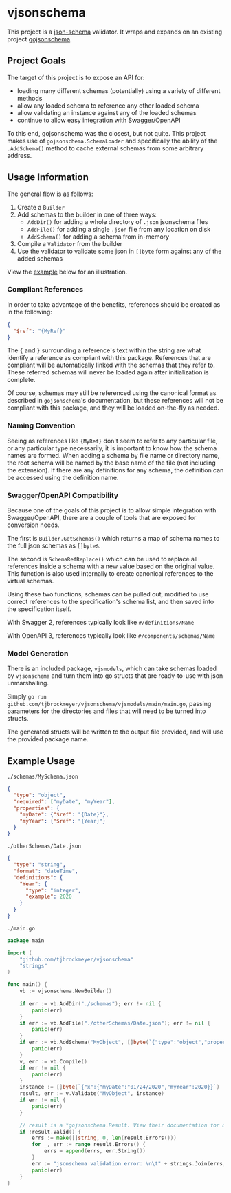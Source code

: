 # vjsonschema
This project is a [json-schema](https://json-schema.org/) validator. 
It wraps and expands on an existing project [gojsonschema](https://github.com/xeipuuv/gojsonschema).

## Project Goals

The target of this project is to expose an API for:
  * loading many different schemas (potentially) using a variety of different methods
  * allow any loaded schema to reference any other loaded schema
  * allow validating an instance against any of the loaded schemas
  * continue to allow easy integration with Swagger/OpenAPI

To this end, gojsonschema was the closest, but not quite.
This project makes use of `gojsonschema.SchemaLoader` and 
specifically the ability of the `.AddSchema()` method to cache external schemas from some arbitrary address.

## Usage Information

The general flow is as follows:
  1. Create a `Builder`
  2. Add schemas to the builder in one of three ways:
     * `AddDir()` for adding a whole directory of `.json` jsonschema files
     * `AddFile()` for adding a single `.json` file from any location on disk
     * `AddSchema()` for adding a schema from in-memory
  3. Compile a `Validator` from the builder
  4. Use the validator to validate some json in `[]byte` form against any of the added schemas

View the [example](#example-usage) below for an illustration.

### Compliant References

In order to take advantage of the benefits, references should be created as in the following:
```json
{
  "$ref": "{MyRef}"
}
```
The `{` and `}` surrounding a reference's text within the string are what identify a reference as compliant with this package.
References that are compliant will be automatically linked with the schemas that they refer to.
These referred schemas will never be loaded again after initialization is complete.

Of course, schemas may still be referenced using the canonical format as described in `gojsonschema`'s documentation,
but these references will not be compliant with this package, and they will be loaded on-the-fly as needed.

### Naming Convention

Seeing as references like `{MyRef}` don't seem to refer to any particular file, or any particular type necessarily,
it is important to know how the schema names are formed.
When adding a schema by file name or directory name, 
the root schema will be named by the base name of the file (not including the extension).
If there are any definitions for any schema, the definition can be accessed using the definition name.

### Swagger/OpenAPI Compatibility

Because one of the goals of this project is to allow simple integration with Swagger/OpenAPI,
there are a couple of tools that are exposed for conversion needs.

The first is `Builder.GetSchemas()` which returns a map of schema names to the full json schemas as `[]byte`s.

The second is `SchemaRefReplace()` which can be used to replace all references inside a schema 
with a new value based on the original value. 
This function is also used internally to create canonical references to the virtual schemas.

Using these two functions, schemas can be pulled out, 
modified to use correct references to the specification's schema list, and then saved into the specification itself.

With Swagger 2, references typically look like `#/definitions/Name`

With OpenAPI 3, references typically look like `#/components/schemas/Name`

### Model Generation

There is an included package, `vjsmodels`, which can take schemas loaded by `vjsonschema` and turn them into go structs
that are ready-to-use with json unmarshalling.

Simply `go run github.com/tjbrockmeyer/vjsonschema/vjsmodels/main/main.go`, 
passing parameters for the directories and files that will need to be turned into structs.

The generated structs will be written to the output file provided, and will use the provided package name.

## Example Usage

`./schemas/MySchema.json`
```json
{
  "type": "object",
  "required": ["myDate", "myYear"],
  "properties": {
    "myDate": {"$ref": "{Date}"},
    "myYear": {"$ref": "{Year}"}
  }
}
```

`./otherSchemas/Date.json`
```json
{
  "type": "string",
  "format": "dateTime",
  "definitions": {
    "Year": {
      "type": "integer",
      "example": 2020
    }
  }
}
```

`./main.go`
```go
package main

import (
    "github.com/tjbrockmeyer/vjsonschema"
    "strings"
)

func main() {
    vb := vjsonschema.NewBuilder()
    
    if err := vb.AddDir("./schemas"); err != nil {
        panic(err)
    }
    if err := vb.AddFile("./otherSchemas/Date.json"); err != nil {
        panic(err)
    }
    if err := vb.AddSchema("MyObject", []byte(`{"type":"object","properties":{"x":{"$ref":"{MySchema}"}}}`)); err != nil {
        panic(err)
    }
    v, err := vb.Compile()
    if err != nil {
        panic(err)
    }
    instance := []byte(`{"x":{"myDate":"01/24/2020","myYear":2020}}`) 
    result, err := v.Validate("MyObject", instance)
    if err != nil {
        panic(err)
    }

    // result is a *gojsonschema.Result. View their documentation for more information.
    if !result.Valid() {
        errs := make([]string, 0, len(result.Errors()))
        for _, err := range result.Errors() {
            errs = append(errs, err.String())
        }
        err := "jsonschema validation error: \n\t" + strings.Join(errs, "\n\t")
        panic(err)
    }
}
```

